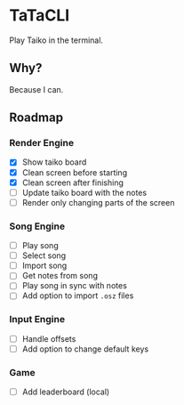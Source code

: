 # TaTaCLI

Play Taiko in the terminal.

## Why?

Because I can.

## Roadmap

### Render Engine

- [x] Show taiko board
- [x] Clean screen before starting
- [x] Clean screen after finishing
- [ ] Update taiko board with the notes
- [ ] Render only changing parts of the screen

### Song Engine

- [ ] Play song
- [ ] Select song
- [ ] Import song
- [ ] Get notes from song
- [ ] Play song in sync with notes
- [ ] Add option to import `.osz` files

### Input Engine

- [ ] Handle offsets
- [ ] Add option to change default keys

### Game

- [ ] Add leaderboard (local)

